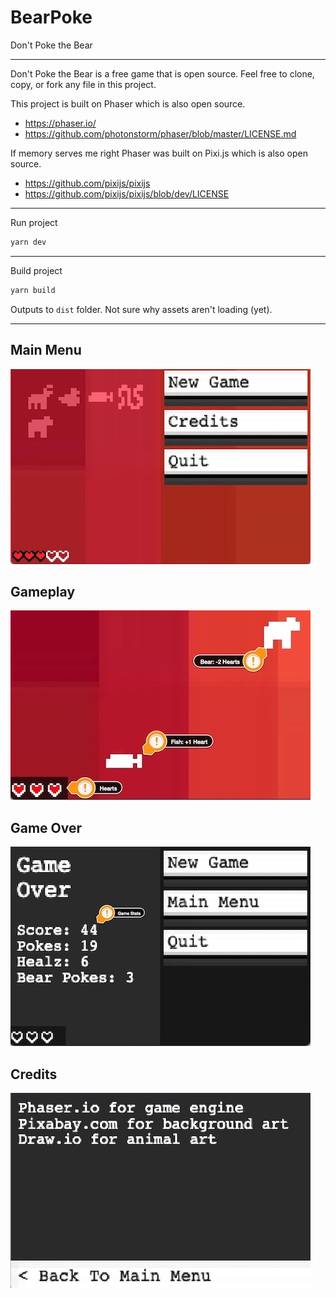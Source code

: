 # BearPoke

Don't Poke the Bear

---

Don't Poke the Bear is a free game that is open source. Feel free to clone, copy, or fork any file in this project. 

This project is built on Phaser which is also open source.

* https://phaser.io/
* https://github.com/photonstorm/phaser/blob/master/LICENSE.md

If memory serves me right Phaser was built on Pixi.js which is also open source.
* https://github.com/pixijs/pixijs
* https://github.com/pixijs/pixijs/blob/dev/LICENSE

---
Run project
```bash
yarn dev
```
---

Build project

```bash
yarn build
```
Outputs to `dist` folder. Not sure why assets aren't loading (yet).

---

## Main Menu

![Don't Poke the Bear Main Menu](./readme-assets/Don%27t%20Poke%20the%20Bear%20Main%20Menu.jpg)

## Gameplay

![Don't Poke the Bear Game Mechanics](./readme-assets/Don%27t%20Poke%20the%20Bear%20Game%20Mechanics.jpg)

## Game Over

![Don't Poke the Bear Game Over Screen](./readme-assets/Don%27t%20Poke%20the%20Bear%20Game%20Over%20Screen.jpg)

## Credits

![Don't Poke the Bear Credits Screen](./readme-assets/Don%27t%20Poke%20the%20Bear%20Credits%20Screen.jpg)
